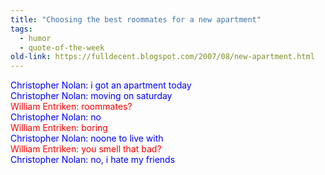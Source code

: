 ```yaml
---
title: "Choosing the best roommates for a new apartment"
tags:
  - humor
  - quote-of-the-week
old-link: https://fulldecent.blogspot.com/2007/08/new-apartment.html
---
```


<span style="color:blue">Christopher Nolan: i got an apartment today</span><br>
<span style="color:blue">Christopher Nolan: moving on saturday</span><br>
<span style="color:red">William Entriken: roommates?</span><br>
<span style="color:blue">Christopher Nolan: no</span><br>
<span style="color:red">William Entriken: boring</span><br>
<span style="color:blue">Christopher Nolan: noone to live with</span><br>
<span style="color:red">William Entriken: you smell that bad?</span><br>
<span style="color:blue">Christopher Nolan: no, i hate my friends</span>
